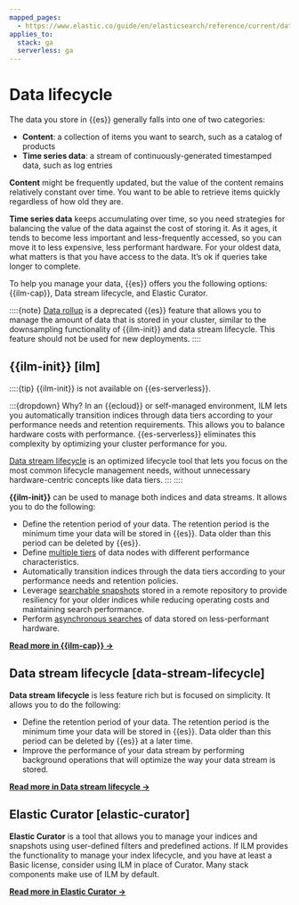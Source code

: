 ```yaml
---
mapped_pages:
  - https://www.elastic.co/guide/en/elasticsearch/reference/current/data-management.html
applies_to:
  stack: ga
  serverless: ga
---
```


# Data lifecycle

The data you store in {{es}} generally falls into one of two categories:

* **Content**: a collection of items you want to search, such as a catalog of products
* **Time series data**: a stream of continuously-generated timestamped data, such as log entries

**Content** might be frequently updated, but the value of the content remains relatively constant over time. You want to be able to retrieve items quickly regardless of how old they are.

**Time series data** keeps accumulating over time, so you need strategies for balancing the value of the data against the cost of storing it. As it ages, it tends to become less important and less-frequently accessed, so you can move it to less expensive, less performant hardware. For your oldest data, what matters is that you have access to the data. It’s ok if queries take longer to complete.

To help you manage your data, {{es}} offers you the following options: {{ilm-cap}}, Data stream lifecycle, and Elastic Curator.

::::{note}
[Data rollup](/manage-data/lifecycle/rollup.md) is a deprecated {{es}} feature that allows you to manage the amount of data that is stored in your cluster, similar to the downsampling functionality of {{ilm-init}} and data stream lifecycle. This feature should not be used for new deployments.
::::

## {{ilm-init}} [ilm]

::::{tip}
{{ilm-init}} is not available on {{es-serverless}}.

:::{dropdown} Why?
In an {{ecloud}} or self-managed environment, ILM lets you automatically transition indices through data tiers according to your performance needs and retention requirements. This allows you to balance hardware costs with performance. {{es-serverless}} eliminates this complexity by optimizing your cluster performance for you.

[Data stream lifecycle](#data-stream-lifecycle) is an optimized lifecycle tool that lets you focus on the most common lifecycle management needs, without unnecessary hardware-centric concepts like data tiers.
:::
::::

**{{ilm-init}}** can be used to manage both indices and data streams. It allows you to do the following:

* Define the retention period of your data. The retention period is the minimum time your data will be stored in {{es}}. Data older than this period can be deleted by {{es}}.
* Define [multiple tiers](/manage-data/lifecycle/data-tiers.md) of data nodes with different performance characteristics.
* Automatically transition indices through the data tiers according to your performance needs and retention policies.
* Leverage [searchable snapshots](/deploy-manage/tools/snapshot-and-restore/searchable-snapshots.md) stored in a remote repository to provide resiliency for your older indices while reducing operating costs and maintaining search performance.
* Perform [asynchronous searches](/solutions/search/async-search-api.md) of data stored on less-performant hardware.

**[Read more in {{ilm-cap}} ->](/manage-data/lifecycle/index-lifecycle-management.md)**

## Data stream lifecycle [data-stream-lifecycle]

**Data stream lifecycle** is less feature rich but is focused on simplicity. It allows you to do the following:

* Define the retention period of your data. The retention period is the minimum time your data will be stored in {{es}}. Data older than this period can be deleted by {{es}} at a later time.
* Improve the performance of your data stream by performing background operations that will optimize the way your data stream is stored.

**[Read more in Data stream lifecycle ->](/manage-data/lifecycle/data-stream.md)**

## Elastic Curator [elastic-curator]

**Elastic Curator** is a tool that allows you to manage your indices and snapshots using user-defined filters and predefined actions. If ILM provides the functionality to manage your index lifecycle, and you have at least a Basic license, consider using ILM in place of Curator. Many stack components make use of ILM by default.

**[Read more in Elastic Curator ->](/manage-data/lifecycle/curator.md)**
